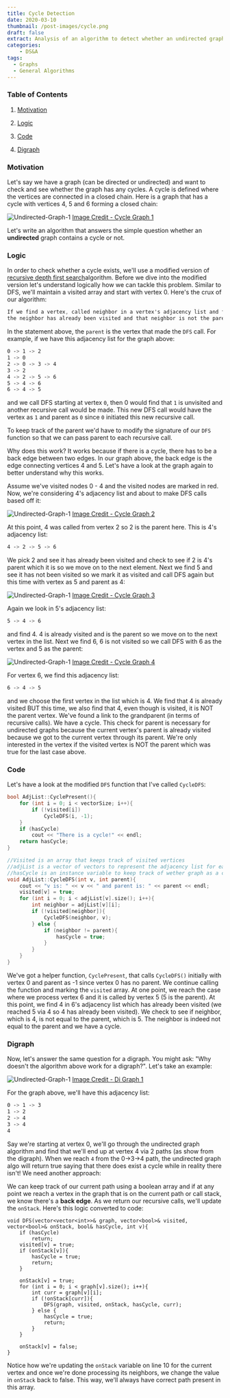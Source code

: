 ```yaml
---
title: Cycle Detection
date: 2020-03-10
thumbnail: /post-images/cycle.png
draft: false
extract: Analysis of an algorithm to detect whether an undirected graph has a cycle
categories: 
    - DS&A
tags:
  - Graphs
  - General Algorithms
---
```


### Table of Contents

1. [Motivation](#motivation)

2. [Logic](#logic)

3. [Code](#code)

4. [Digraph](#digraph)

### Motivation

Let's say we have a graph (can be directed or undirected) and want to check and see whether the graph has any cycles. A cycle is defined where the vertices are connected in a closed chain. Here is a graph that has a cycle with vertices $4$, $5$ and $6$ forming a closed chain:

![Undirected-Graph-1](images/cycledetection/example.png) [Image Credit - Cycle Graph 1](https://graphonline.ru/en/)

Let's write an algorithm that answers the simple question whether an **undirected** graph contains a  cycle or not. 

### Logic

 In order to check whether a cycle exists, we'll use a modified version of [recursive depth first search](/undirected-graphs-depth-first-search)algorithm. Before we dive into the modified version let's understand logically how we can tackle this problem. Similar to DFS, we'll maintain a visited array and start with vertex 0. Here's the crux of our algorithm:
 
```css
If we find a vertex, called neighbor in a vertex's adjacency list and find that 
the neighbor has already been visited and that neighbor is not the parent vertex, we have a cycle.
```

In the statement above, the `parent` is the vertex that made the `DFS` call. For example, if we have this adjacency list for the graph above:

```css
0 -> 1 -> 2
1 -> 0 
2 -> 0 -> 3 -> 4
3 -> 2
4 -> 2 -> 5 -> 6
5 -> 4 -> 6
6 -> 4 -> 5 
``` 

and we call DFS starting at vertex `0`, then 0 would find that `1` is unvisited and another recursive call would be made. This new DFS call would have the vertex as `1` and parent as `0` since `0` initiated this new recursive call. 

To keep track of the parent we'd have to modify the signature of our `DFS` function so that we can pass parent to each recursive call.

Why does this work? It works because if there is a cycle, there has to be a back edge between two edges. In our graph above, the back edge is the edge connecting vertices 4 and 5. Let's have a look at the graph again to better understand why this works. 

Assume we've visited nodes 0 - 4 and the visited nodes are marked in red. Now, we're considering 4's adjacency list and about to make DFS calls based off it:

![Undirected-Graph-1](images/cycledetection/example_visited_1.png) [Image Credit - Cycle Graph 2](https://graphonline.ru/en/)

At this point, 4 was called from vertex 2 so 2 is the parent here. This is 4's adjacency list:

```css
4 -> 2 -> 5 -> 6
```
We pick 2 and see it has already been visited and check to see if 2 is 4's parent which it is so we move on to the next element. Next we find 5 and see it has not been visited so we mark it as visited and call DFS again but this time with vertex as 5 and parent as 4:


![Undirected-Graph-1](images/cycledetection/example_visited_2.png) [Image Credit - Cycle Graph 3](https://graphonline.ru/en/)

Again we look in 5's adjacency list:

```css
5 -> 4 -> 6
```

and find 4. 4 is already visited and is the parent so we move on to the next vertex in the list. Next we find 6, 6 is not visited so we call DFS with 6 as the vertex and 5 as the parent:

![Undirected-Graph-1](images/cycledetection/example_visited_3.png) [Image Credit - Cycle Graph 4](https://graphonline.ru/en/)

For vertex 6, we find this adjacency list:

```css
6 -> 4 -> 5 
```

and we choose the first vertex in the list which is 4. We find that 4 is already visited BUT this time, we also find that 4, even though is visited, it is NOT the parent vertex. We've found a link to the grandparent (in terms of recursive calls). We have a cycle. This check for parent is necessary for undirected graphs because the current vertex's parent is already visited because we got to the current vertex through its parent. We're only interested in the vertex if the visited vertex is NOT the parent which was true for the last case above. 

### Code

Let's have a look at the modified `DFS` function that I've called `CycleDFS`:

```cpp
bool AdjList::CyclePresent(){
    for (int i = 0; i < vectorSize; i++){
        if (!visited[i])
            CycleDFS(i, -1);
    }
    if (hasCycle)
        cout << "There is a cycle!" << endl;
    return hasCycle;
}

//Visited is an array that keeps track of visited vertices
//adjList is a vector of vectors to represent the adjacency list for each vertex
//hasCycle is an instance variable to keep track of wether graph as a cycle
void AdjList::CycleDFS(int v, int parent){
    cout << "v is: " << v << " and parent is: " << parent << endl;
    visited[v] = true;
    for (int i = 0; i < adjList[v].size(); i++){
        int neighbor = adjList[v][i];
        if (!visited[neighbor]){
            CycleDFS(neighbor, v);
        } else {
            if (neighbor != parent){
                hasCycle = true;
            }
        }
    }
}
```

We've got a helper function, `CyclePresent`, that calls `CycleDFS()` initially with vertex 0 and parent as -1 since vertex 0 has no parent. We continue calling the function and marking the `visited` array. At one point, we reach the case where we process vertex 6 and it is called by vertex 5 (5 is the parent). At this point, we find 4 in 6's adjacency list which has already been visited (we reached 5 via 4 so 4 has already been visited). We check to see if neighbor, which is 4, is not equal to the parent, which is 5. The neighbor is indeed not equal to the parent and we have a cycle.

### Digraph 
Now, let's answer the same question for a digraph. You might ask: "Why doesn't the algorithm above work for a digraph?". Let's take an example:

![Undirected-Graph-1](images/cycledetection/digraph1.png) [Image Credit - Di Graph 1](https://graphonline.ru/en/)

For the graph above, we'll have this adjacency list:

```css
0 -> 1 -> 3
1 -> 2
2 -> 4
3 -> 4
4 
``` 
Say we're starting at vertex 0, we'll go through the undirected graph algorithm and find that we'll end up at vertex 4 via 2 paths (as show from the digraph). When we reach `4` from the 0->3->4 path, the undirected graph algo will return true saying that there does exist a cycle while in reality there isn't! We need another approach:

We can keep track of our current path using a boolean array and if at any point we reach a vertex in the graph that is on the current path or call stack, we know there's a **back edge**. As we return our recursive calls, we'll update the `onStack`. Here's this logic converted to code:


```cpp{numberLines: true}
void DFS(vector<vector<int>>& graph, vector<bool>& visited, vector<bool>& onStack, bool& hasCycle, int v){
    if (hasCycle)
        return;
    visited[v] = true;
    if (onStack[v]){
        hasCycle = true;
        return;
    }
    
    onStack[v] = true;
    for (int i = 0; i < graph[v].size(); i++){
        int curr = graph[v][i];
        if (!onStack[curr]){
            DFS(graph, visited, onStack, hasCycle, curr);
        } else {
            hasCycle = true;
            return;
        }
    }
    
    onStack[v] = false;
}
```

Notice how we're updating the `onStack` variable on line 10 for the current vertex and once we're done processing its neighbors, we change the value in `onStack` back to false. This way, we'll always have correct path present in this array.